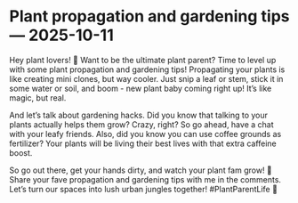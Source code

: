 # Plant propagation and gardening tips — 2025-10-11

Hey plant lovers! 🌿 Want to be the ultimate plant parent? Time to level up with some plant propagation and gardening tips! Propagating your plants is like creating mini clones, but way cooler. Just snip a leaf or stem, stick it in some water or soil, and boom - new plant baby coming right up! It’s like magic, but real.

And let’s talk about gardening hacks. Did you know that talking to your plants actually helps them grow? Crazy, right? So go ahead, have a chat with your leafy friends. Also, did you know you can use coffee grounds as fertilizer? Your plants will be living their best lives with that extra caffeine boost.

So go out there, get your hands dirty, and watch your plant fam grow! 🌱 Share your fave propagation and gardening tips with me in the comments. Let’s turn our spaces into lush urban jungles together! #PlantParentLife 🌸